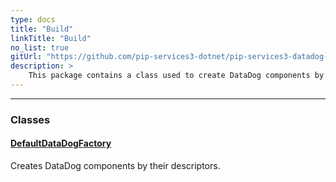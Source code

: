 ```yaml
---
type: docs
title: "Build"
linkTitle: "Build"
no_list: true
gitUrl: "https://github.com/pip-services3-dotnet/pip-services3-datadog-dotnet"
description: >
    This package contains a class used to create DataDog components by their descriptors.
---
```

---

<div class="module-body"> 

### Classes

#### [DefaultDataDogFactory](default_datadog_factory)
Creates DataDog components by their descriptors.

</div>
